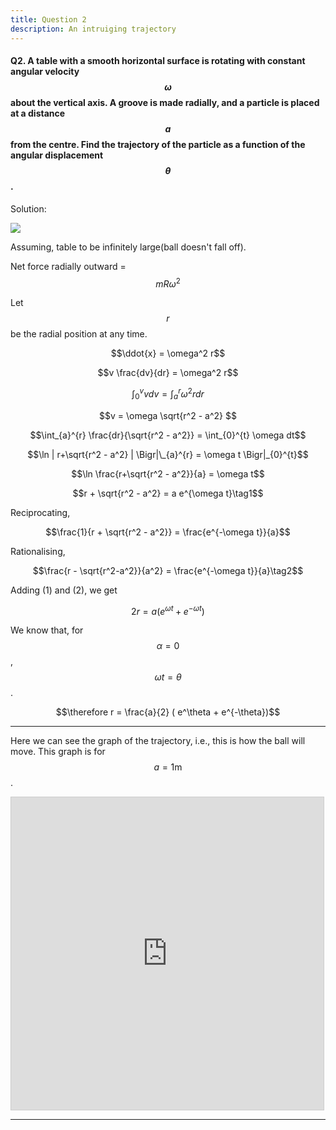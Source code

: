 ```yaml
--- 
title: Question 2
description: An intruiging trajectory
---
```


<script src="https://cdn.mathjax.org/mathjax/latest/MathJax.js?config=TeX-AMS-MML_HTMLorMML" type="text/javascript"></script>

#### Q2. A table with a smooth horizontal surface is rotating with constant angular velocity $$\omega$$ about the vertical axis. A groove is made radially, and a particle is placed at a distance $$a$$ from the centre. Find the trajectory of the particle as a function of the angular displacement $$\theta$$.

Solution:

![](./docs/2_1.png)

Assuming, table to be infinitely large(ball doesn't fall off). 

Net force radially outward = $$mR\omega^2$$

Let $$r$$ be the radial position at any time.

$$\ddot{x} = \omega^2 r$$

$$v \frac{dv}{dr} = \omega^2 r$$

$$\int_{0}^{v} v dv = \int_{a}^{r} \omega^2 r dr$$

$$v = \omega \sqrt{r^2 - a^2} $$

$$\int_{a}^{r} \frac{dr}{\sqrt{r^2 - a^2}} = \int_{0}^{t} \omega dt$$

$$\ln | r+\sqrt{r^2 - a^2} | \Bigr|\_{a}^{r} = \omega t \Bigr|_{0}^{t}$$

$$\ln \frac{r+\sqrt{r^2 - a^2}}{a} = \omega t$$

$$r + \sqrt{r^2 - a^2} = a e^{\omega t}\tag1$$

Reciprocating,

$$\frac{1}{r + \sqrt{r^2 - a^2}} = \frac{e^{-\omega t}}{a}$$

Rationalising,

$$\frac{r - \sqrt{r^2-a^2}}{a^2} = \frac{e^{-\omega t}}{a}\tag2$$

Adding (1) and (2), we get

$$2r = a(e^{\omega t} + e^{-\omega t})$$

We know that, for $$\alpha = 0$$, $$\omega t = \theta$$. 

$$\therefore r = \frac{a}{2} ( e^\theta + e^{-\theta})$$

---

Here we can see the graph of the trajectory, i.e., this is how the ball will move. This graph is for $$a = 1\text{m}$$. 

<iframe src="https://www.desmos.com/calculator/d8tjd2zy2d?embed" width="500" height="500" style="border: 1px solid #ccc" frameborder=1></iframe>

---
